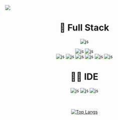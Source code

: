 <img src="https://images.unsplash.com/photo-1612892483236-52d32a0e0ac1?q=80&w=2070&auto=format&fit=crop&ixlib=rb-4.0.3&ixid=M3wxMjA3fDB8MHxwaG90by1wYWdlfHx8fGVufDB8fHx8fA%3D%3D" />
<div align="center">
  
<h1>🚀 Full Stack</h1> 

![js](https://img.shields.io/badge/java-007396?style=for-the-badge&logo=OpenJDK&logoColor=white)


![js](https://img.shields.io/badge/Mysql-5a9e6f?style=for-the-badge&logo=Mysql&logoColor=white)
![js](https://img.shields.io/badge/Oracle-f4de9a?style=for-the-badge&logo=Oracle&logoColor=white)
<br>
![js](https://img.shields.io/badge/HTML-82b8d9?style=for-the-badge&logo=html5&logoColor=white)
![js](https://img.shields.io/badge/CSS-d94c4c?&style=for-the-badge&logo=css3&logoColor=white)
![js](https://img.shields.io/badge/JavaScript-fda026?style=for-the-badge&logo=JavaScript&logoColor=white)
![js](https://img.shields.io/badge/TypeScript-ffff66?style=for-the-badge&logo=typescript&logoColor=white)
![js](https://img.shields.io/badge/Spring-6DB33F?style=for-the-badge&logo=Spring&logoColor=white)
![js](https://img.shields.io/badge/springboot-6DB33F?style=for-the-badge&logo=springboot&logoColor=white)

<h1>👩‍💻 IDE</h1> 

![js](https://img.shields.io/badge/Eclipse-f3e5ab?style=for-the-badge&logo=eclipse&logoColor=white)
![js](https://img.shields.io/badge/IntelliJ_IDEA-ff8c69.svg?style=for-the-badge&logo=intellij-idea&logoColor=white)
![js](https://img.shields.io/badge/Visual_Studio_Code-0000ff?style=for-the-badge&logo=visual%20studio%20code&logoColor=white)
<br/><br/><br/><br/>
[![Top Langs](https://github-readme-stats.vercel.app/api/top-langs/?username=welcomeglory)](https://github.com/anuraghazra/github-readme-stats)
</div>




